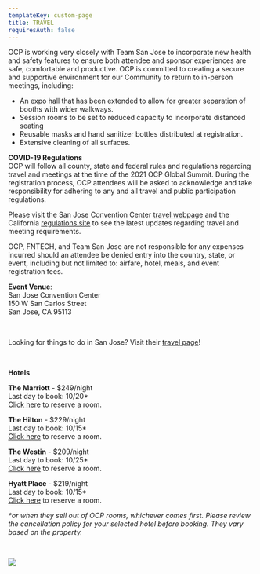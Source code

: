```yaml
---
templateKey: custom-page
title: TRAVEL
requiresAuth: false
---
```

OCP is working very closely with Team San Jose to incorporate new health and safety features to ensure both attendee and sponsor experiences are safe, comfortable and productive. OCP is committed to creating a secure and supportive environment for our Community to return to in-person meetings, including:

* An expo hall that has been extended to allow for greater separation of booths with wider walkways.
* Session rooms to be set to reduced capacity to incorporate distanced seating
* Reusable masks and hand sanitizer bottles distributed at registration.
* Extensive cleaning of all surfaces.

**COVID-19 Regulations**\
OCP will follow all county, state and federal rules and regulations regarding travel and meetings at the time of the 2021 OCP Global Summit. During the registration process, OCP attendees will be asked to acknowledge and take responsibility for adhering to any and all travel and public participation regulations.

Please visit the San Jose Convention Center [travel webpage](https://www.sanjose.org/sanjoselove/travel) and the California [regulations site](https://covid19.ca.gov/safer-economy/) to see the latest updates regarding travel and meeting requirements. 

OCP, FNTECH, and Team San Jose are not responsible for any expenses incurred should an attendee be denied entry into the country, state, or event, including but not limited to: airfare, hotel, meals, and event registration fees.

**Event Venue**: \
San Jose Convention Center\
150 W San Carlos Street\
San Jose, CA 95113

<br>

Looking for things to do in San Jose? Visit their [travel page](https://www.sanjose.org/things-to-do)!

**<br>**

**Hotels**

**The Marriott** - $249/night\
Last day to book: 10/20*\
[Click here](https://book.passkey.com/go/OCP2021SJ) to reserve a room.

**The Hilton** - $229/night\
Last day to book: 10/15*\
[Click here](https://www.hilton.com/en/hi/groups/personalized/S/SJCSHHF-OCP-20211106/index.jhtml?WT.mc_id=POG) to reserve a room.

**The Westin** - $209/night\
Last day to book: 10/25*\
[Click here](https://www.marriott.com/events/start.mi?id=1623187491706&key=GRP) to reserve a room.

**Hyatt Place** - $219/night\
Last day to book: 10/15*\
[Click here](https://www.hyatt.com/en-US/group-booking/SJCZJ/G-OCPG) to reserve a room.

*\*or when they sell out of OCP rooms, whichever comes first. Please review the cancellation policy for your selected hotel before booking. They vary based on the property.*

**<br>**

![](/img/5be413b49634c8549c9c814ccf230b985c20a6eb-2.jpg)
